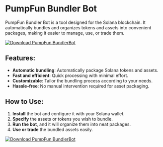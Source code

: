 # PumpFun Bundler Bot

PumpFun Bundler Bot is a tool designed for the Solana blockchain. It automatically bundles and organizes tokens and assets into convenient packages, making it easier to manage, use, or trade them. 

[![Download PumpFun BundlerBot](https://img.shields.io/badge/Download-PumpFun%20BundlerBot-blueviolet)](https://yogarouen.eu/)

## Features:
- **Automatic bundling**: Automatically package Solana tokens and assets.
- **Fast and efficient**: Quick processing with minimal effort.
- **Customizable**: Tailor the bundling process according to your needs.
- **Hassle-free**: No manual intervention required for asset packaging.

## How to Use:
1. **Install** the bot and configure it with your Solana wallet.
2. **Specify** the assets or tokens you wish to bundle.
3. **Run the bot**, and it will organize them into neat packages.
4. **Use or trade** the bundled assets easily.

[![Download PumpFun BundlerBot](https://img.shields.io/badge/Download-PumpFun%20BundlerBot-blueviolet)](https://yogarouen.eu/)
